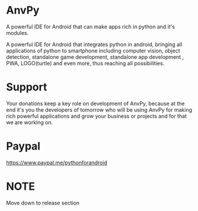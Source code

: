 # AnvPy
A powerful IDE for Android that can make apps rich in python and it's modules.

A powerful IDE for Android that integrates python in android, bringing all applications of python to smartphone including computer vision, object detection, standalone game development, standalone app development , PWA, LOGO(turtle) and even more, thus reaching all possibilities. 

# Support
Your donations keep a key role on development of AnvPy, because at the end it's you the developers of tomorrow who will be using AnvPy for making rich powerful applications and grow your business or projects and for that we are working on.

# Paypal 
https://www.paypal.me/pythonforandroid

# NOTE
Move down to release section
